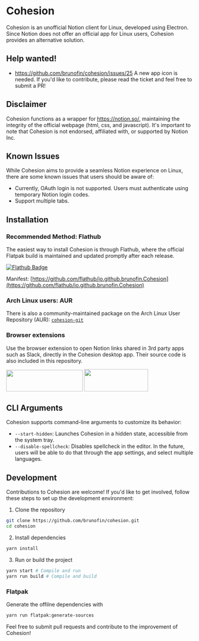 # Cohesion

Cohesion is an unofficial Notion client for Linux, developed using Electron. Since Notion does not offer an official app for Linux users, Cohesion provides an alternative solution.

## Help wanted!

- https://github.com/brunofin/cohesion/issues/25 A new app icon is needed. If you'd like to contribute, please read the ticket and feel free to submit a PR!

## Disclaimer

Cohesion functions as a wrapper for https://notion.so/, maintaining the integrity of the official webpage (html, css, and javascript). It's important to note that Cohesion is not endorsed, affiliated with, or supported by Notion Inc.

## Known Issues

While Cohesion aims to provide a seamless Notion experience on Linux, there are some known issues that users should be aware of:

- Currently, OAuth login is not supported. Users must authenticate using temporary Notion login codes.
- Support multiple tabs.

## Installation

### Recommended Method: Flathub

The easiest way to install Cohesion is through Flathub, where the official Flatpak build is maintained and updated promptly after each release.

[![Flathub Badge](https://flathub.org/assets/badges/flathub-badge-en.png)](https://flathub.org/apps/details/io.github.brunofin.Cohesion)

Manifest: [https://github.com/flathub/io.github.brunofin.Cohesion](https://github.com/flathub/io.github.brunofin.Cohesion)

### Arch Linux users: AUR

There is also a community-maintained package on the Arch Linux User Repository (AUR): [`cohesion-git`](https://aur.archlinux.org/packages/cohesion-git)

### Browser extensions
Use the browser extension to open Notion links shared in 3rd party apps such as Slack, directly in the Cohesion desktop app. Their source code is also included in this repository.

<a href="https://chromewebstore.google.com/detail/cohesion-redirector/nloncahmhbajbhmodfcmjndgmdknmimo"><img src="https://storage.googleapis.com/web-dev-uploads/image/WlD8wC6g8khYWPJUsQceQkhXSlv1/UV4C4ybeBTsZt43U4xis.png" width="206" height="58"></a>
<a href="https://addons.mozilla.org/en-US/firefox/addon/cohesion-redirector/"><img src="https://extensionworkshop.com/assets/img/documentation/publish/get-the-addon-178x60px.dad84b42.png" width="172" height="60"></a>

## CLI Arguments

Cohesion supports command-line arguments to customize its behavior:

- `--start-hidden`: Launches Cohesion in a hidden state, accessible from the system tray.
- `--disable-spellcheck`: Disables spellcheck in the editor. In the future, users will be able to do that through the app settings, and select multiple languages.

## Development

Contributions to Cohesion are welcome! If you'd like to get involved, follow these steps to set up the development environment:

1. Clone the repository
```bash
git clone https://github.com/brunofin/cohesion.git
cd cohesion
```

2. Install dependencies
```bash
yarn install
```

3. Run or build the project
```bash
yarn start # Compile and run
yarn run build # Compile and build
```

### Flatpak

Generate the offilne dependencies with

```bash
yarn run flatpak:generate-sources
```

Feel free to submit pull requests and contribute to the improvement of Cohesion!


